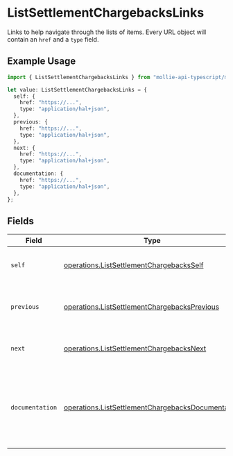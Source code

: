 # ListSettlementChargebacksLinks

Links to help navigate through the lists of items. Every URL object will contain an `href` and a `type` field.

## Example Usage

```typescript
import { ListSettlementChargebacksLinks } from "mollie-api-typescript/models/operations";

let value: ListSettlementChargebacksLinks = {
  self: {
    href: "https://...",
    type: "application/hal+json",
  },
  previous: {
    href: "https://...",
    type: "application/hal+json",
  },
  next: {
    href: "https://...",
    type: "application/hal+json",
  },
  documentation: {
    href: "https://...",
    type: "application/hal+json",
  },
};
```

## Fields

| Field                                                                                                                  | Type                                                                                                                   | Required                                                                                                               | Description                                                                                                            |
| ---------------------------------------------------------------------------------------------------------------------- | ---------------------------------------------------------------------------------------------------------------------- | ---------------------------------------------------------------------------------------------------------------------- | ---------------------------------------------------------------------------------------------------------------------- |
| `self`                                                                                                                 | [operations.ListSettlementChargebacksSelf](../../models/operations/listsettlementchargebacksself.md)                   | :heavy_minus_sign:                                                                                                     | The URL to the current set of items.                                                                                   |
| `previous`                                                                                                             | [operations.ListSettlementChargebacksPrevious](../../models/operations/listsettlementchargebacksprevious.md)           | :heavy_minus_sign:                                                                                                     | The previous set of items, if available.                                                                               |
| `next`                                                                                                                 | [operations.ListSettlementChargebacksNext](../../models/operations/listsettlementchargebacksnext.md)                   | :heavy_minus_sign:                                                                                                     | The next set of items, if available.                                                                                   |
| `documentation`                                                                                                        | [operations.ListSettlementChargebacksDocumentation](../../models/operations/listsettlementchargebacksdocumentation.md) | :heavy_minus_sign:                                                                                                     | In v2 endpoints, URLs are commonly represented as objects with an `href` and `type` field.                             |